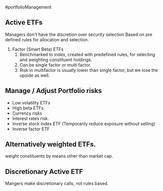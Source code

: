 #portfolioManagement 

## Active ETFs
Managers don't have the discretion over security selection 
Based on pre defined rules for allocation and selection. 

1. Factor (Smart Beta) ETFs
	1. Benchmarked to index, created with predefined rules, for selecting and weighting constituent holdings. 
	2. Can be single factor or multi factor. 
	3. Risk in multifactor is usually lower than single factor, but we lose the upside as well. 

## Manage / Adjust Portfolio risks 

- Low volatility ETFs
- High beta ETFs.
- Currency risks 
- Interest rates risk. 
- Inverse stock index ETF (Temporarily  reduce exposure without selling)
- Inverse factor ETF
 
## Alternatively weighted ETFs. 

weight constituents by means other than market cap.


## Discretionary Active ETF 
Mangers make discretionary calls, not rules based. 



